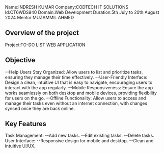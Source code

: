 Name:INDRESH KUMAR
Company:CODTECH IT SOLUTIONS
Id:CT6WDS940
Domain:Web Development
Duration:5th July to 20th August 2024 
Mentor:MUZAMMIL AHMED

Overview of the project
-----------------------
Project:TO-DO LIST WEB APPLICATION

Objective
---------
--Help Users Stay Organized: Allow users to list and prioritize tasks, ensuring they manage their time effectively.
--User-Friendly Interface: Design a clean, intuitive UI that is easy to navigate, encouraging users to interact with the app regularly.
--Mobile Responsiveness: Ensure the app works seamlessly on both desktop and mobile devices, providing flexibility for users on the go.
--Offline Functionality: Allow users to access and manage their tasks even without an internet connection, with changes synced once they are back  online.

Key Features
------------
Task Management:
--Add new tasks.
--Edit existing tasks.
--Delete tasks.
User Interface:
--Responsive design for mobile and desktop.
--Clean and intuitive UI/UX.
